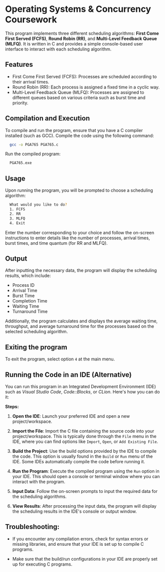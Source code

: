 # Operating Systems & Concurrency Coursework

This program implements three different scheduling algorithms: **First Come First Served (FCFS)**, **Round Robin (RR)**, and **Multi-Level Feedback Queue (MLFQ)**. It is written in C and provides a simple console-based user interface to interact with each scheduling algorithm.

## Features

- First Come First Served (FCFS): Processes are scheduled according to their arrival times.
- Round Robin (RR): Each process is assigned a fixed time in a cyclic way.
- Multi-Level Feedback Queue (MLFQ): Processes are assigned to different queues based on various criteria such as burst time and priority.


## Compilation and Execution

To compile and run the program, ensure that you have a C compiler installed (such as GCC). Compile the code using the following command:

```bash
  gcc -o PGA765 PGA765.c

```

Run the compiled program:

```bash
  PGA765.exe
```

## Usage

Upon running the program, you will be prompted to choose a scheduling algorithm:

```bash
  What would you like to do?
  1. FCFS
  2. RR
  3. MLFQ
  4. Exit
```


Enter the number corresponding to your choice and follow the on-screen instructions to enter details like the number of processes, arrival times, burst times, and time quantum (for RR and MLFQ).

## Output

After inputting the necessary data, the program will display the scheduling results, which include:

- Process ID
- Arrival Time
- Burst Time
- Completion Time
- Waiting Time
- Turnaround Time
  

Additionally, the program calculates and displays the average waiting time, throughput, and average turnaround time for the processes based on the selected scheduling algorithm.


## Exiting the program

To exit the program, select option `4` at the main menu.

## Running the Code in an IDE (Alternative)

You can run this program in an Integrated Development Environment (IDE) such as _Visual Studio Code_, _Code::Blocks_, or _CLion_. Here's how you can do it:

**Steps:**

1. **Open the IDE**: Launch your preferred IDE and open a new project/workspace.

2. **Import the File**: Import the C file containing the source code into your project/workspace. This is typically done through the `File` menu in the IDE, where you can find options like `Import`, `Open`, or `Add Existing File`.

3. **Build the Project**: Use the build options provided by the IDE to compile the code. This option is usually found in the `Build` or `Run` menu of the IDE. Some IDEs automatically compile the code before running it.

4. **Run the Program**: Execute the compiled program using the `Run` option in your IDE. This should open a console or terminal window where you can interact with the program.

5. **Input Data**: Follow the on-screen prompts to input the required data for the scheduling algorithms.

6. **View Results**: After processing the input data, the program will display the scheduling results in the IDE's console or output window.

## Troubleshooting:

- If you encounter any compilation errors, check for syntax errors or missing libraries, and ensure that your IDE is set up to compile C programs.
  
- Make sure that the build/run configurations in your IDE are properly set up for executing C programs.

